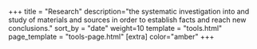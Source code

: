 +++
title = "Research"
description="the systematic investigation into and study of materials and sources in order to establish facts and reach new conclusions."
sort_by = "date"
weight=10
template = "tools.html"
page_template = "tools-page.html"
[extra]
color="amber"
+++
